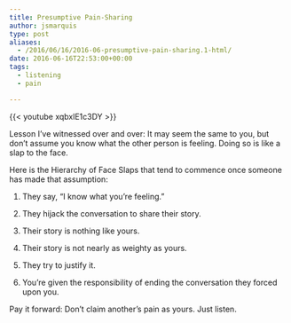 ```yaml
---
title: Presumptive Pain-Sharing
author: jsmarquis
type: post
aliases:
  - /2016/06/16/2016-06-presumptive-pain-sharing.1-html/
date: 2016-06-16T22:53:00+00:00
tags:
  - listening
  - pain

---
```


{{< youtube xqbxlE1c3DY >}}

Lesson I&#8217;ve witnessed over and over: It may seem the same to you, but don&#8217;t assume you know what the other person is feeling. Doing so is like a slap to the face.

Here is the Hierarchy of Face Slaps that tend to commence once someone has made that assumption:

1. They say, &#8220;I know what you&#8217;re feeling.&#8221;

2. They hijack the conversation to share their story.

3. Their story is nothing like yours.

4. Their story is not nearly as weighty as yours.

5. They try to justify it.

6. You&#8217;re given the responsibility of ending the conversation they forced upon you.

Pay it forward: Don&#8217;t claim another&#8217;s pain as yours. Just listen.
